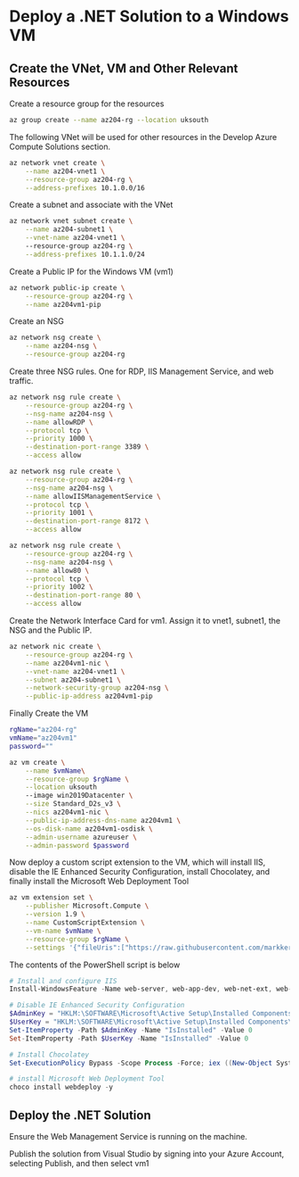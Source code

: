 # Deploy a .NET Solution to a Windows VM

## Create the VNet, VM and Other Relevant Resources

Create a resource group for the resources

```bash
az group create --name az204-rg --location uksouth
```

The following VNet will be used for other resources in the Develop Azure Compute Solutions section.

```bash
az network vnet create \
    --name az204-vnet1 \
    --resource-group az204-rg \
    --address-prefixes 10.1.0.0/16
```

Create a subnet and associate with the VNet

```bash
az network vnet subnet create \
    --name az204-subnet1 \
    --vnet-name az204-vnet1 \ 
    --resource-group az204-rg \
    --address-prefixes 10.1.1.0/24
```

Create a Public IP for the Windows VM (vm1)

```bash
az network public-ip create \
    --resource-group az204-rg \
    --name az204vm1-pip
```

Create an NSG

```bash
az network nsg create \
    --name az204-nsg \
    --resource-group az204-rg
```

Create three NSG rules. One for RDP, IIS Management Service, and web traffic.

```bash
az network nsg rule create \
    --resource-group az204-rg \
    --nsg-name az204-nsg \
    --name allowRDP \
    --protocol tcp \
    --priority 1000 \
    --destination-port-range 3389 \
    --access allow

az network nsg rule create \
    --resource-group az204-rg \
    --nsg-name az204-nsg \
    --name allowIISManagementService \
    --protocol tcp \
    --priority 1001 \
    --destination-port-range 8172 \
    --access allow

az network nsg rule create \
    --resource-group az204-rg \
    --nsg-name az204-nsg \
    --name allow80 \
    --protocol tcp \
    --priority 1002 \
    --destination-port-range 80 \
    --access allow
```

Create the Network Interface Card for vm1. Assign it to vnet1, subnet1, the NSG and the Public IP.

```bash
az network nic create \
    --resource-group az204-rg \
    --name az204vm1-nic \
    --vnet-name az204-vnet1 \
    --subnet az204-subnet1 \
    --network-security-group az204-nsg \
    --public-ip-address az204vm1-pip
```

Finally Create the VM

```bash
rgName="az204-rg"
vmName="az204vm1"
password=""

az vm create \
    --name $vmName\
    --resource-group $rgName \
    --location uksouth
    --image win2019Datacenter \
    --size Standard_D2s_v3 \
    --nics az204vm1-nic \
    --public-ip-address-dns-name az204vm1 \
    --os-disk-name az204vm1-osdisk \
    --admin-username azureuser \
    --admin-password $password
```

Now deploy a custom script extension to the VM, which will install IIS, disable the IE Enhanced Security Configuration, install Chocolatey, and finally install the Microsoft Web Deployment Tool

```bash
az vm extension set \
    --publisher Microsoft.Compute \
    --version 1.9 \
    --name CustomScriptExtension \
    --vm-name $vmName \
    --resource-group $rgName \
    --settings '{"fileUris":["https://raw.githubusercontent.com/markkerry/AZ-204-Study/main/1-Develop-Azure-compute-solutions/2-Deploy-Solution-to-Azure-VM/3-configure-vm.ps1"], "commandToExecute":"powershell.exe -ExecutionPolicy Unrestricted -File 3-configure-vm.ps1 > c:\powershell.txt"}'
```

The contents of the PowerShell script is below

```PowerShell
# Install and configure IIS
Install-WindowsFeature -Name web-server, web-app-dev, web-net-ext, web-net-ext45, web-appinit, web-asp, web-asp-net, web-asp-net45, web-isapi-ext, web-isapi-filter, web-includes, web-websockets, web-mgmt-service -IncludeManagementTools 

# Disable IE Enhanced Security Configuration
$AdminKey = "HKLM:\SOFTWARE\Microsoft\Active Setup\Installed Components\{A509B1A7-37EF-4b3f-8CFC-4F3A74704073}"
$UserKey = "HKLM:\SOFTWARE\Microsoft\Active Setup\Installed Components\{A509B1A8-37EF-4b3f-8CFC-4F3A74704073}"
Set-ItemProperty -Path $AdminKey -Name "IsInstalled" -Value 0
Set-ItemProperty -Path $UserKey -Name "IsInstalled" -Value 0

# Install Chocolatey
Set-ExecutionPolicy Bypass -Scope Process -Force; iex ((New-Object System.Net.WebClient).DownloadString('https://chocolatey.org/install.ps1'))

# install Microsoft Web Deployment Tool
choco install webdeploy -y
```

## Deploy the .NET Solution

Ensure the Web Management Service is running on the machine.

Publish the solution from Visual Studio by signing into your Azure Account, selecting Publish, and then select vm1
